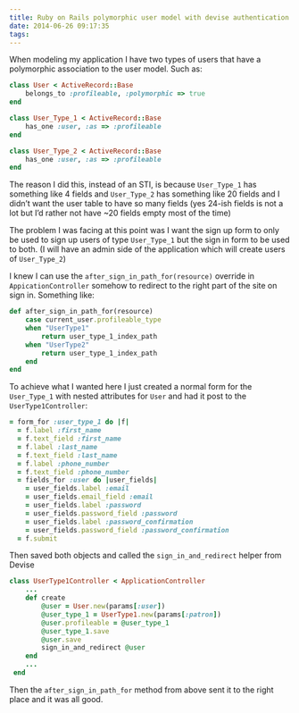 ```yaml
---
title: Ruby on Rails polymorphic user model with devise authentication
date: 2014-06-26 09:17:35
tags:
---
```


When modeling my application I have two types of users that have a polymorphic association to the user model. Such as:

```ruby
class User < ActiveRecord::Base
    belongs_to :profileable, :polymorphic => true
end

class User_Type_1 < ActiveRecord::Base
    has_one :user, :as => :profileable
end

class User_Type_2 < ActiveRecord::Base
    has_one :user, :as => :profileable
end
```

The reason I did this, instead of an STI, is because `User_Type_1` has something like 4 fields and `User_Type_2` has something like 20 fields and I didn’t want the user table to have so many fields (yes 24-ish fields is not a lot but I’d rather not have ~20 fields empty most of the time)

The problem I was facing at this point was I want the sign up form to only be used to sign up users of type `User_Type_1` but the sign in form to be used to both. (I will have an admin side of the application which will create users of `User_Type_2`)

I knew I can use the `after_sign_in_path_for(resource)` override in `AppicationController` somehow to redirect to the right part of the site on sign in. Something like:

```ruby
def after_sign_in_path_for(resource)
    case current_user.profileable_type
    when "UserType1"
        return user_type_1_index_path
    when "UserType2"
        return user_type_1_index_path
    end
end
```

To achieve what I wanted here I just created a normal form for the `User_Type_1` with nested attributes for `User` and had it post to the `UserType1Controller`:

```ruby
= form_for :user_type_1 do |f|
  = f.label :first_name
  = f.text_field :first_name
  = f.label :last_name
  = f.text_field :last_name
  = f.label :phone_number
  = f.text_field :phone_number
  = fields_for :user do |user_fields|
    = user_fields.label :email
    = user_fields.email_field :email
    = user_fields.label :password
    = user_fields.password_field :password
    = user_fields.label :password_confirmation
    = user_fields.password_field :password_confirmation
  = f.submit
```

Then saved both objects and called the `sign_in_and_redirect` helper from Devise

```ruby
class UserType1Controller < ApplicationController
    ...
    def create
        @user = User.new(params[:user])
        @user_type_1 = UserType1.new(params[:patron])
        @user.profileable = @user_type_1
        @user_type_1.save
        @user.save
        sign_in_and_redirect @user
    end
    ...
 end
``` 

Then the `after_sign_in_path_for` method from above sent it to the right place and it was all good.
